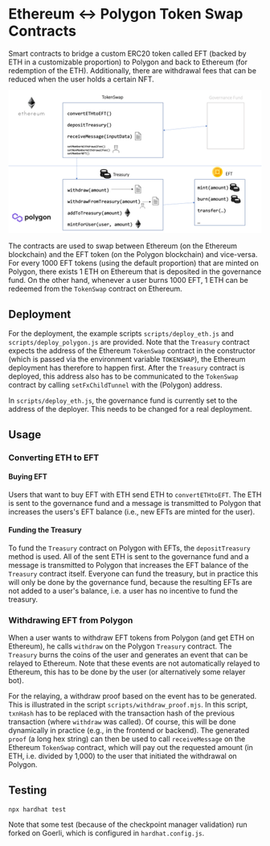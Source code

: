 # Ethereum <-> Polygon Token Swap Contracts

Smart contracts to bridge a custom ERC20 token called EFT (backed by ETH in a customizable proportion) to Polygon and back to Ethereum (for redemption of the ETH). Additionally, there are withdrawal fees that can be reduced when the user holds a certain NFT.

![EFT Architecture](docs/eft_token_swap.png)

The contracts are used to swap between Ethereum (on the Ethereum blockchain) and the EFT token (on the Polygon blockchain) and vice-versa. For every 1000 EFT tokens (using the default proportion) that are minted on Polygon, there exists 1 ETH on Ethereum that is deposited in the governance fund. On the other hand, whenever a user burns 1000 EFT, 1 ETH can be redeemed from the `TokenSwap` contract on Ethereum.

## Deployment

For the deployment, the example scripts `scripts/deploy_eth.js` and `scripts/deploy_polygon.js` are provided. Note that the `Treasury` contract expects the address of the Ethereum `TokenSwap` contract in the constructor (which is passed via the environment variable `TOKENSWAP`), the Ethereum deployment has therefore to happen first.
After the `Treasury` contract is deployed, this address also has to be communicated to the `TokenSwap` contract by calling `setFxChildTunnel` with the (Polygon) address.

In `scripts/deploy_eth.js`, the governance fund is currently set to the address of the deployer. This needs to be changed for a real deployment.

## Usage

### Converting ETH to EFT

#### Buying EFT
Users that want to buy EFT with ETH send ETH to `convertETHtoEFT`. The ETH is sent to the governance fund and a message is transmitted to Polygon that increases the users's EFT balance (i.e., new EFTs are minted for the user).

#### Funding the Treasury
To fund the `Treasury` contract on Polygon with EFTs, the `depositTreasury` method is used. All of the sent ETH is sent to the governance fund and a message is transmitted to Polygon that increases the EFT balance of the `Treasury` contract itself. Everyone can fund the treasury, but in practice this will only be done by the governance fund, because the resulting EFTs are not added to a user's balance, i.e. a user has no incentive to fund the treasury.

### Withdrawing EFT from Polygon
When a user wants to withdraw EFT tokens from Polygon (and get ETH on Ethereum), he calls `withdraw` on the Polygon `Treasury` contract.
The `Treasury` burns the coins of the user and generates an event that can be relayed to Ethereum. Note that these events are not automatically relayed to Ethereum, this has to be done by the user (or alternatively some relayer bot).

For the relaying, a withdraw proof based on the event has to be generated. This is illustrated in the script `scripts/withdraw_proof.mjs`.
In this script, `txnHash` has to be replaced with the transaction hash of the previous transaction (where `withdraw` was called). Of course, this will be done dynamically in practice (e.g., in the frontend or backend).
The generated `proof` (a long hex string) can then be used to call `receiveMessage` on the Ethereum `TokenSwap` contract, which will pay out the requested amount (in ETH, i.e. divided by 1,000) to the user that initiated the withdrawal on Polygon.

## Testing

```
npx hardhat test
```
Note that some test (because of the checkpoint manager validation) run forked on Goerli, which is configured in `hardhat.config.js`.